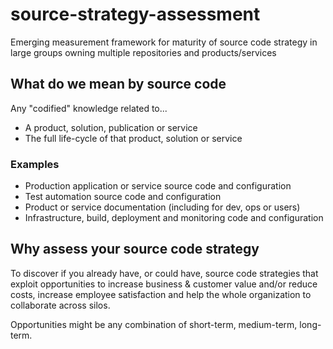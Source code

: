 # source-strategy-assessment

Emerging measurement framework for maturity of source code strategy in large groups owning multiple repositories and products/services

## What do we mean by source code

Any "codified" knowledge related to...

- A product, solution, publication or service
- The full life-cycle of that product, solution or service

### Examples

- Production application or service source code and configuration
- Test automation source code and configuration
- Product or service documentation (including for dev, ops or users)
- Infrastructure, build, deployment and monitoring code and configuration

## Why assess your source code strategy

To discover if you already have, or could have, source code strategies that exploit opportunities to increase business & customer value and/or reduce costs, increase employee satisfaction and help the whole organization to collaborate across silos.

Opportunities might be any combination of short-term, medium-term, long-term.
